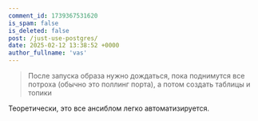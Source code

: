 ```yaml
---
comment_id: 1739367531620
is_spam: false
is_deleted: false
post: /just-use-postgres/
date: 2025-02-12 13:38:52 +0000
author_fullname: 'vas'
---
```


>После запуска образа нужно дождаться, пока поднимутся все потроха (обычно это поллинг порта), а потом создать таблицы и топики

Теоретически, это все ансиблом легко автоматизируется.
